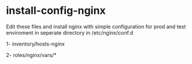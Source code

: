 # install-config-nginx

Edit these files and install nginx with simple configuration for prod and test enviroment in seperate directory in /etc/nginx/conf.d

1- inventory/hosts-nginx

2- roles/nginx/vars/*
